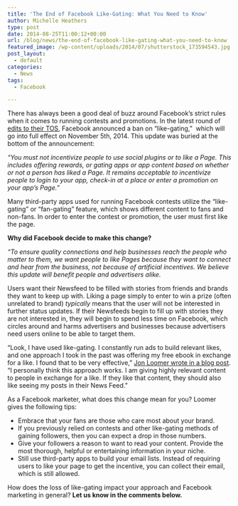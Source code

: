 ```yaml
---
title: 'The End of Facebook Like-Gating: What You Need to Know'
author: Michelle Heathers
type: post
date: 2014-08-25T11:00:12+00:00
url: /blog/news/the-end-of-facebook-like-gating-what-you-need-to-know
featured_image: /wp-content/uploads/2014/07/shutterstock_173594543.jpg
post_layout:
  - default
categories:
  - News
tags:
  - Facebook

---
```

There has always been a good deal of buzz around Facebook’s strict rules when it comes to running contests and promotions. In the latest round of [edits to their TOS][1], Facebook announced a ban on “like-gating,”  which will go into full effect on November 5th, 2014. This update was buried at the bottom of the announcement:

_“You must not incentivize people to use social plugins or to like a Page. This includes offering rewards, or gating apps or app content based on whether or not a person has liked a Page. It remains acceptable to incentivize people to login to your app, check-in at a place or enter a promotion on your app’s Page.”_

Many third-party apps used for running Facebook contests utilize the “like-gating” or “fan-gating” feature, which shows different content to fans and non-fans. In order to enter the contest or promotion, the user must first like the page.

**Why did Facebook decide to make this change?**

_“To ensure quality connections and help businesses reach the people who matter to them, we want people to like Pages because they want to connect and hear from the business, not because of artificial incentives. We believe this update will benefit people and advertisers alike._

Users want their Newsfeed to be filled with stories from friends and brands they want to keep up with. Liking a page simply to enter to win a prize (often unrelated to brand) _typically_ means that the user will not be interested in further status updates. If their Newsfeeds begin to fill up with stories they are not interested in, they will begin to spend less time on Facebook, which circles around and harms advertisers and businesses because advertisers need users online to be able to target them.

“Look, I have used like-gating. I constantly run ads to build relevant likes, and one approach I took in the past was offering my free ebook in exchange for a like. I found that to be very effective,” [Jon Loomer wrote in a blog post][2]. “I personally think this approach works. I am giving highly relevant content to people in exchange for a like. If they like that content, they should also like seeing my posts in their News Feed.”

As a Facebook marketer, what does this change mean for you? Loomer gives the following tips:

  * Embrace that your fans are those who care most about your brand.
  * If you previously relied on contests and other like-gating methods of gaining followers, then you can expect a drop in those numbers.
  * Give your followers a reason to want to read your content. Provide the most thorough, helpful or entertaining information in your niche.
  * Still use third-party apps to build your email lists. Instead of requiring users to like your page to get the incentive, you can collect their email, which is still allowed.

How does the loss of like-gating impact your approach and Facebook marketing in general? **Let us know in the comments below.**

 [1]: https://developers.facebook.com/blog/post/2014/08/07/Graph-API-v2.1/
 [2]: http://www.jonloomer.com/2014/08/11/facebook-like-gating/